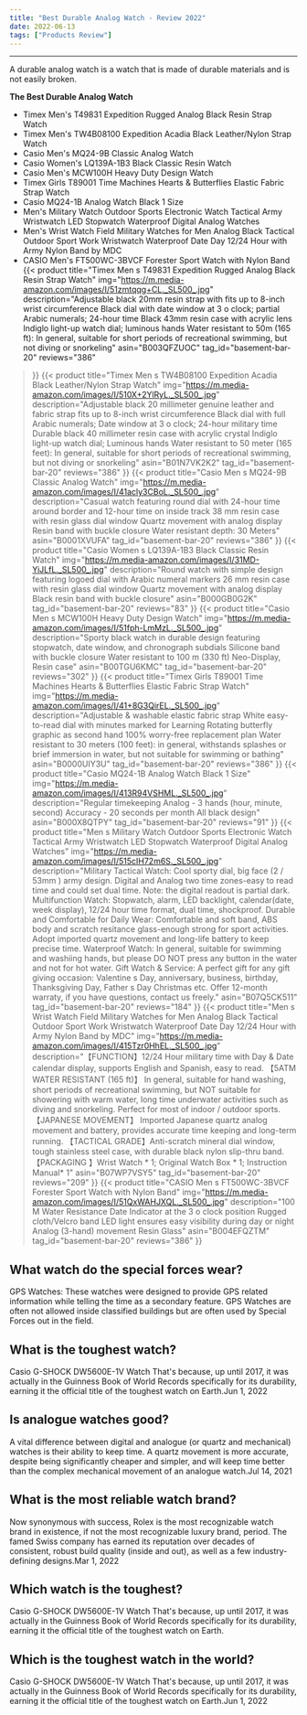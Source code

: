 ```yaml
---
title: "Best Durable Analog Watch - Review 2022"
date: 2022-06-13
tags: ["Products Review"]
---
```


---


A durable analog watch is a watch that is made of durable materials and is not easily broken.

**The Best Durable Analog Watch**
* Timex Men's T49831 Expedition Rugged Analog Black Resin Strap Watch
* Timex Men's TW4B08100 Expedition Acadia Black Leather/Nylon Strap Watch
* Casio Men's MQ24-9B Classic Analog Watch
* Casio Women's LQ139A-1B3 Black Classic Resin Watch
* Casio Men's MCW100H Heavy Duty Design Watch
* Timex Girls T89001 Time Machines Hearts & Butterflies Elastic Fabric Strap Watch
* Casio MQ24-1B Analog Watch Black 1 Size
* Men's Military Watch Outdoor Sports Electronic Watch Tactical Army Wristwatch LED Stopwatch Waterproof Digital Analog Watches
* Men's Wrist Watch Field Military Watches for Men Analog Black Tactical Outdoor Sport Work Wristwatch Waterproof Date Day 12/24 Hour with Army Nylon Band by MDC
* CASIO Men's FT500WC-3BVCF Forester Sport Watch with Nylon Band
{{< product 
title="Timex Men s T49831 Expedition Rugged Analog Black Resin Strap Watch"
img="https://m.media-amazon.com/images/I/51zmtqqg+CL._SL500_.jpg"
description="Adjustable black 20mm resin strap with fits up to 8-inch wrist circumference Black dial with date window at 3 o clock; partial Arabic numerals; 24-hour time Black 43mm resin case with acrylic lens Indiglo light-up watch dial; luminous hands Water resistant to 50m (165 ft): In general, suitable for short periods of recreational swimming, but not diving or snorkeling"
asin="B003QFZUOC"
tag_id="basement-bar-20"
reviews="386"
>}} 
{{< product 
title="Timex Men s TW4B08100 Expedition Acadia Black Leather/Nylon Strap Watch"
img="https://m.media-amazon.com/images/I/510X+2YlRyL._SL500_.jpg"
description="Adjustable black 20 millimeter genuine leather and fabric strap fits up to 8-inch wrist circumference Black dial with full Arabic numerals; Date window at 3 o clock; 24-hour military time Durable black 40 millimeter resin case with acrylic crystal Indiglo light-up watch dial; Luminous hands Water resistant to 50 meter (165 feet): In general, suitable for short periods of recreational swimming, but not diving or snorkeling"
asin="B01N7VK2K2"
tag_id="basement-bar-20"
reviews="386"
>}} 
{{< product 
title="Casio Men s MQ24-9B Classic Analog Watch"
img="https://m.media-amazon.com/images/I/41acly3CBoL._SL500_.jpg"
description="Casual watch featuring round dial with 24-hour time around border and 12-hour time on inside track 38 mm resin case with resin glass dial window Quartz movement with analog display Resin band with buckle closure Water resistant depth: 30 Meters"
asin="B0001XVUFA"
tag_id="basement-bar-20"
reviews="386"
>}} 
{{< product 
title="Casio Women s LQ139A-1B3 Black Classic Resin Watch"
img="https://m.media-amazon.com/images/I/31MD-YiJLfL._SL500_.jpg"
description="Round watch with simple design featuring logoed dial with Arabic numeral markers 26 mm resin case with resin glass dial window Quartz movement with analog display Black resin band with buckle closure"
asin="B000GB0G2K"
tag_id="basement-bar-20"
reviews="83"
>}} 
{{< product 
title="Casio Men s MCW100H Heavy Duty Design Watch"
img="https://m.media-amazon.com/images/I/51fph-LmMzL._SL500_.jpg"
description="Sporty black watch in durable design featuring stopwatch, date window, and chronograph subdials Silicone band with buckle closure Water resistant to 100 m (330 ft) Neo-Display, Resin case"
asin="B00TGU6KMC"
tag_id="basement-bar-20"
reviews="302"
>}} 
{{< product 
title="Timex Girls T89001 Time Machines Hearts & Butterflies Elastic Fabric Strap Watch"
img="https://m.media-amazon.com/images/I/41+8G3QirEL._SL500_.jpg"
description="Adjustable & washable elastic fabric strap White easy-to-read dial with minutes marked for Learning Rotating butterfly graphic as second hand 100% worry-free replacement plan Water resistant to 30 meters (100 feet): in general, withstands splashes or brief immersion in water, but not suitable for swimming or bathing"
asin="B0000UIY3U"
tag_id="basement-bar-20"
reviews="386"
>}} 
{{< product 
title="Casio MQ24-1B Analog Watch Black 1 Size"
img="https://m.media-amazon.com/images/I/413R94VSHML._SL500_.jpg"
description="Regular timekeeping Analog - 3 hands (hour, minute, second) Accuracy - 20 seconds per month All black design"
asin="B000X8QTPY"
tag_id="basement-bar-20"
reviews="91"
>}} 
{{< product 
title="Men s Military Watch Outdoor Sports Electronic Watch Tactical Army Wristwatch LED Stopwatch Waterproof Digital Analog Watches"
img="https://m.media-amazon.com/images/I/515cIH72m6S._SL500_.jpg"
description="Military Tactical Watch: Cool sporty dial, big face (2 / 53mm ) army design. Digital and Analog two time zones-easy to read time and could set dual time. Note: the digital readout is partial dark. Multifunction Watch: Stopwatch, alarm, LED backlight, calendar(date, week display), 12/24 hour time format, dual time, shockproof. Durable and Comfortable for Daily Wear: Comfortable and soft band, ABS body and scratch resitance glass-enough strong for sport activities. Adopt imported quartz movement and long-life battery to keep precise time. Waterproof Watch: In general, suitable for swimming and washiing hands, but please DO NOT press any button in the water and not for hot water. Gift Watch & Service: A perfect gift for any gift giving occasion: Valentine s Day, anniversary, business, birthday, Thanksgiving Day, Father s Day Christmas etc. Offer 12-month warraty, if you have questions, contact us freely."
asin="B07Q5CK511"
tag_id="basement-bar-20"
reviews="184"
>}} 
{{< product 
title="Men s Wrist Watch Field Military Watches for Men Analog Black Tactical Outdoor Sport Work Wristwatch Waterproof Date Day 12/24 Hour with Army Nylon Band by MDC"
img="https://m.media-amazon.com/images/I/415Tzr0HhEL._SL500_.jpg"
description="【FUNCTION】12/24 Hour military time with Day & Date calendar display, supports English and Spanish, easy to read. 【5ATM WATER RESISTANT (165 ft)】 In general, suitable for hand washing, short periods of recreational swimming, but NOT suitable for showering with warm water, long time underwater activities such as diving and snorkeling. Perfect for most of indoor / outdoor sports. 【JAPANESE MOVEMENT】 Imported Japanese quartz analog movement and battery, provides accurate time keeping and long-term running. 【TACTICAL GRADE】Anti-scratch mineral dial window, tough stainless steel case, with durable black nylon slip-thru band. 【PACKAGING 】Wrist Watch * 1; Original Watch Box * 1; Instruction Manual* 1"
asin="B07WP7VSY5"
tag_id="basement-bar-20"
reviews="209"
>}} 
{{< product 
title="CASIO Men s FT500WC-3BVCF Forester Sport Watch with Nylon Band"
img="https://m.media-amazon.com/images/I/51QxWAHJXQL._SL500_.jpg"
description="100 M Water Resistance Date Indicator at the 3 o clock position Rugged cloth/Velcro band LED light ensures easy visibility during day or night Analog (3-hand) movement Resin Glass"
asin="B004EFQZTM"
tag_id="basement-bar-20"
reviews="386"
>}} 
## What watch do the special forces wear?
GPS Watches: These watches were designed to provide GPS related information while telling the time as a secondary feature. GPS Watches are often not allowed inside classified buildings but are often used by Special Forces out in the field.

## What is the toughest watch?
Casio G-SHOCK DW5600E-1V Watch That's because, up until 2017, it was actually in the Guinness Book of World Records specifically for its durability, earning it the official title of the toughest watch on Earth.Jun 1, 2022

## Is analogue watches good?
A vital difference between digital and analogue (or quartz and mechanical) watches is their ability to keep time. A quartz movement is more accurate, despite being significantly cheaper and simpler, and will keep time better than the complex mechanical movement of an analogue watch.Jul 14, 2021

## What is the most reliable watch brand?
Now synonymous with success, Rolex is the most recognizable watch brand in existence, if not the most recognizable luxury brand, period. The famed Swiss company has earned its reputation over decades of consistent, robust build quality (inside and out), as well as a few industry-defining designs.Mar 1, 2022

## Which watch is the toughest?
Casio G-SHOCK DW5600E-1V Watch That's because, up until 2017, it was actually in the Guinness Book of World Records specifically for its durability, earning it the official title of the toughest watch on Earth.

## Which is the toughest watch in the world?
Casio G-SHOCK DW5600E-1V Watch That's because, up until 2017, it was actually in the Guinness Book of World Records specifically for its durability, earning it the official title of the toughest watch on Earth.Jun 1, 2022

